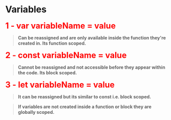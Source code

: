 # <b>Variables

<span style="font-size:25px;color:red;"><b>1 - var variableName = value</span>

> Can be reassigned and are only available inside the function they're created in. Its function scoped.

<span style="font-size:25px;color:red;"><b>2 - const variableName = value</span>

> Cannot be reassigned and not accessible before 
they appear within the code. Its block scoped.

<span style="font-size:25px;color:red;"><b>3 - let variableName = value</span>

> It can be reassigned but its similar to const i.e. block scoped.

>If variables are not created inside a function or block 
they are globally scoped.